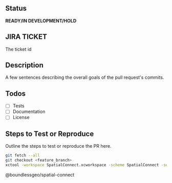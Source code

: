 ## Status
**READY/IN DEVELOPMENT/HOLD**

## JIRA TICKET
The ticket id

## Description
A few sentences describing the overall goals of the pull request's commits.

## Todos
- [ ] Tests
- [ ] Documentation
- [ ] License

## Steps to Test or Reproduce
Outline the steps to test or reproduce the PR here.

```sh
git fetch --all
git checkout <feature_branch> 
xctool -workspace SpatialConnect.xcworkspace -scheme SpatialConnect -sdk iphonesimulator -destination 'platform=iOS Simulator,name=iPhone 6 Plus' ONLY_ACTIVE_ARCH=NO test
```

@boundlessgeo/spatial-connect
